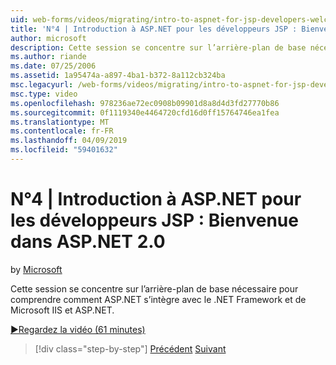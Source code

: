 ```yaml
---
uid: web-forms/videos/migrating/intro-to-aspnet-for-jsp-developers-welcome-to-aspnet-20
title: 'N°4 | Introduction à ASP.NET pour les développeurs JSP : Bienvenue dans ASP.NET 2.0 | Microsoft Docs'
author: microsoft
description: Cette session se concentre sur l’arrière-plan de base nécessaire pour comprendre comment ASP.NET s’intègre avec le .NET Framework et de Microsoft IIS et ASP.NET.
ms.author: riande
ms.date: 07/25/2006
ms.assetid: 1a95474a-a897-4ba1-b372-8a112cb324ba
msc.legacyurl: /web-forms/videos/migrating/intro-to-aspnet-for-jsp-developers-welcome-to-aspnet-20
msc.type: video
ms.openlocfilehash: 978236ae72ec0908b09901d8a8d4d3fd27770b86
ms.sourcegitcommit: 0f1119340e4464720cfd16d0ff15764746ea1fea
ms.translationtype: MT
ms.contentlocale: fr-FR
ms.lasthandoff: 04/09/2019
ms.locfileid: "59401632"
---
```

# <a name="intro-to-aspnet-for-jsp-developers-welcome-to-aspnet-20"></a>N°4 | Introduction à ASP.NET pour les développeurs JSP : Bienvenue dans ASP.NET 2.0

by [Microsoft](https://github.com/microsoft)

Cette session se concentre sur l’arrière-plan de base nécessaire pour comprendre comment ASP.NET s’intègre avec le .NET Framework et de Microsoft IIS et ASP.NET.

[&#9654;Regardez la vidéo (61 minutes)](https://channel9.msdn.com/Blogs/ASP-NET-Site-Videos/intro-to-aspnet-for-jsp-developers-welcome-to-aspnet-20)

> [!div class="step-by-step"]
> [Précédent](migrating-from-classic-asp-to-aspnet.md)
> [Suivant](intro-to-aspnet-for-jsp-developers-building-applications.md)

